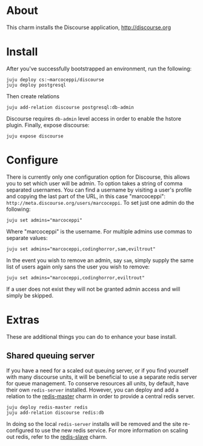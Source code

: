# About

This charm installs the Discourse application, http://discourse.org

# Install

After you've successfully bootstrapped an environment, run the following:

    juju deploy cs:~marcoceppi/discourse
    juju deploy postgresql

Then create relations

    juju add-relation discourse postgresql:db-admin

Discourse requires `db-admin` level access in order to enable the hstore
plugin. Finally, expose discourse:

    juju expose discourse

# Configure

There is currently only one configuration option for Discourse, this allows
you to set which user will be admin. To option takes a string of comma
separated usernames. You can find a username by visiting a user's profile
and copying the last part of the URL, in this case "marcoceppi": 
`http://meta.discourse.org/users/marcoceppi`. To set just one admin do the
following:

    juju set admins="marcoceppi"

Where "marcoceppi" is the username. For multiple admins use commas to
separate values:

    juju set admins="marcoceppi,codinghorror,sam,eviltrout"

In the event you wish to remove an admin, say `sam`, simply supply the
same list of users again only sans the user you wish to remove:

    juju set admins="marcoceppi,codinghorror,eviltrout"

If a user does not exist they will not be granted admin access and will
simply be skipped.

# Extras

These are additional things you can do to enhance your base install.

## Shared queuing server

If you have a need for a scaled out queuing server, or if you find yourself
with many discourse units, it will be beneficial to use a separate redis
server for queue management. To conserve resources all units, by default,
have their own `redis-server` installed. However, you can deploy and add
a relation to the [redis-master](http://jujucharms.com/charms/precise/redis-master)
charm in order to provide a central redis server.

    juju deploy redis-master redis
    juju add-relation discourse redis:db

In doing so the local `redis-server` installs will be removed and the site
re-configured to use the new redis service. For more information on scaling
out redis, refer to the [redis-slave](http://jujucharms.com/charms/precise/redis-slave)
charm.
